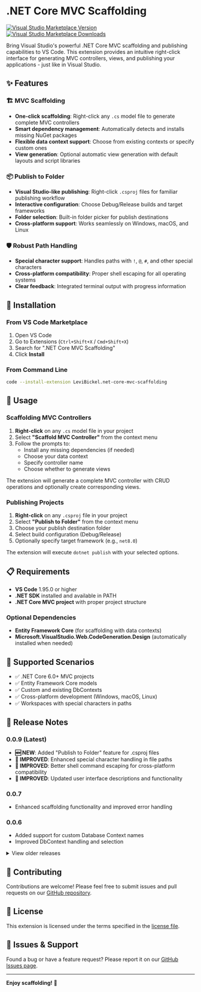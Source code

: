 # .NET Core MVC Scaffolding

[![Visual Studio Marketplace Version](https://img.shields.io/visual-studio-marketplace/v/LeviBickel.net-core-mvc-scaffolding.svg)](https://marketplace.visualstudio.com/items?itemName=LeviBickel.net-core-mvc-scaffolding)
[![Visual Studio Marketplace Downloads](https://img.shields.io/visual-studio-marketplace/d/LeviBickel.net-core-mvc-scaffolding.svg)](https://marketplace.visualstudio.com/items?itemName=LeviBickel.net-core-mvc-scaffolding)

Bring Visual Studio's powerful .NET Core MVC scaffolding and publishing capabilities to VS Code. This extension provides an intuitive right-click interface for generating MVC controllers, views, and publishing your applications - just like in Visual Studio.

## ✨ Features

### 🏗️ MVC Scaffolding
- **One-click scaffolding**: Right-click any `.cs` model file to generate complete MVC controllers
- **Smart dependency management**: Automatically detects and installs missing NuGet packages
- **Flexible data context support**: Choose from existing contexts or specify custom ones
- **View generation**: Optional automatic view generation with default layouts and script libraries

### 📦 Publish to Folder
- **Visual Studio-like publishing**: Right-click `.csproj` files for familiar publishing workflow
- **Interactive configuration**: Choose Debug/Release builds and target frameworks
- **Folder selection**: Built-in folder picker for publish destinations
- **Cross-platform support**: Works seamlessly on Windows, macOS, and Linux

### 🛡️ Robust Path Handling
- **Special character support**: Handles paths with `!`, `@`, `#`, and other special characters
- **Cross-platform compatibility**: Proper shell escaping for all operating systems
- **Clear feedback**: Integrated terminal output with progress information

## 🚀 Installation

### From VS Code Marketplace
1. Open VS Code
2. Go to Extensions (`Ctrl+Shift+X` / `Cmd+Shift+X`)
3. Search for ".NET Core MVC Scaffolding"
4. Click **Install**

### From Command Line
```bash
code --install-extension LeviBickel.net-core-mvc-scaffolding
```

## 📖 Usage

### Scaffolding MVC Controllers

1. **Right-click** on any `.cs` model file in your project
2. Select **"Scaffold MVC Controller"** from the context menu
3. Follow the prompts to:
   - Install any missing dependencies (if needed)
   - Choose your data context
   - Specify controller name
   - Choose whether to generate views

The extension will generate a complete MVC controller with CRUD operations and optionally create corresponding views.

### Publishing Projects

1. **Right-click** on any `.csproj` file in your project
2. Select **"Publish to Folder"** from the context menu
3. Choose your publish destination folder
4. Select build configuration (Debug/Release)
5. Optionally specify target framework (e.g., `net8.0`)

The extension will execute `dotnet publish` with your selected options.

## 📋 Requirements

- **VS Code** 1.95.0 or higher
- **.NET SDK** installed and available in PATH
- **.NET Core MVC project** with proper project structure

### Optional Dependencies
- **Entity Framework Core** (for scaffolding with data contexts)
- **Microsoft.VisualStudio.Web.CodeGeneration.Design** (automatically installed when needed)

## 🔧 Supported Scenarios

- ✅ .NET Core 6.0+ MVC projects
- ✅ Entity Framework Core models
- ✅ Custom and existing DbContexts
- ✅ Cross-platform development (Windows, macOS, Linux)
- ✅ Workspaces with special characters in paths

## 📝 Release Notes

### 0.0.9 (Latest)
- **🆕 NEW**: Added "Publish to Folder" feature for .csproj files
- **🔧 IMPROVED**: Enhanced special character handling in file paths
- **🔧 IMPROVED**: Better shell command escaping for cross-platform compatibility
- **🔧 IMPROVED**: Updated user interface descriptions and functionality

### 0.0.7
- Enhanced scaffolding functionality and improved error handling

### 0.0.6
- Added support for custom Database Context names
- Improved DbContext handling and selection

<details>
<summary>View older releases</summary>

### 0.0.3
- Fixed dependency installation issues
- Improved DbContext handling

### 0.0.2
- Bug fixes for initial deployment

### 0.0.1
- Initial release with basic MVC scaffolding functionality

</details>

## 🤝 Contributing

Contributions are welcome! Please feel free to submit issues and pull requests on our [GitHub repository](https://github.com/LeviBickel/net-core-scaffolding).

## 📄 License

This extension is licensed under the terms specified in the [license file](license.txt).

## 🐛 Issues & Support

Found a bug or have a feature request? Please report it on our [GitHub Issues page](https://github.com/LeviBickel/net-core-scaffolding/issues).

---

**Enjoy scaffolding!** 🎉 
